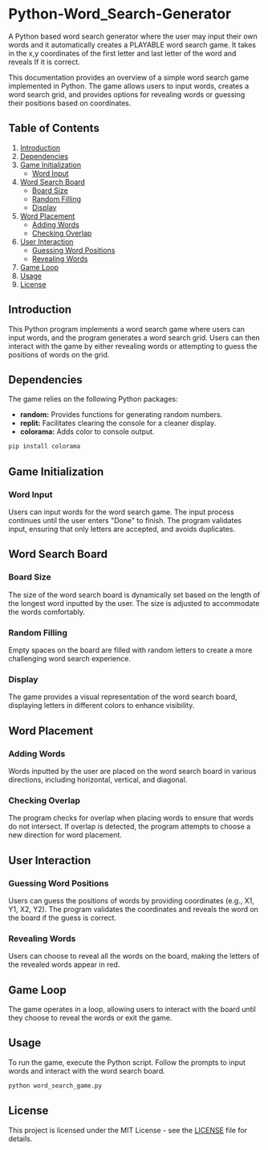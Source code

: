 # Python-Word_Search-Generator
A Python based word search generator where the user may input their own words and it automatically creates a PLAYABLE word search game. It takes in the x,y coordinates of the first letter and last letter of the word and reveals If it is correct. 

This documentation provides an overview of a simple word search game implemented in Python. The game allows users to input words, creates a word search grid, and provides options for revealing words or guessing their positions based on coordinates.

## Table of Contents

1. [Introduction](#introduction)
2. [Dependencies](#dependencies)
3. [Game Initialization](#game-initialization)
   - [Word Input](#word-input)
4. [Word Search Board](#word-search-board)
   - [Board Size](#board-size)
   - [Random Filling](#random-filling)
   - [Display](#display)
5. [Word Placement](#word-placement)
   - [Adding Words](#adding-words)
   - [Checking Overlap](#checking-overlap)
6. [User Interaction](#user-interaction)
   - [Guessing Word Positions](#guessing-word-positions)
   - [Revealing Words](#revealing-words)
7. [Game Loop](#game-loop)
8. [Usage](#usage)
9. [License](#license)

## Introduction

This Python program implements a word search game where users can input words, and the program generates a word search grid. Users can then interact with the game by either revealing words or attempting to guess the positions of words on the grid.

## Dependencies

The game relies on the following Python packages:

- **random:** Provides functions for generating random numbers.
- **replit:** Facilitates clearing the console for a cleaner display.
- **colorama:** Adds color to console output.

```bash
pip install colorama
```

## Game Initialization

### Word Input

Users can input words for the word search game. The input process continues until the user enters "Done" to finish. The program validates input, ensuring that only letters are accepted, and avoids duplicates.

## Word Search Board

### Board Size

The size of the word search board is dynamically set based on the length of the longest word inputted by the user. The size is adjusted to accommodate the words comfortably.

### Random Filling

Empty spaces on the board are filled with random letters to create a more challenging word search experience.

### Display

The game provides a visual representation of the word search board, displaying letters in different colors to enhance visibility.

## Word Placement

### Adding Words

Words inputted by the user are placed on the word search board in various directions, including horizontal, vertical, and diagonal.

### Checking Overlap

The program checks for overlap when placing words to ensure that words do not intersect. If overlap is detected, the program attempts to choose a new direction for word placement.

## User Interaction

### Guessing Word Positions

Users can guess the positions of words by providing coordinates (e.g., X1, Y1, X2, Y2). The program validates the coordinates and reveals the word on the board if the guess is correct.

### Revealing Words

Users can choose to reveal all the words on the board, making the letters of the revealed words appear in red.

## Game Loop

The game operates in a loop, allowing users to interact with the board until they choose to reveal the words or exit the game.

## Usage

To run the game, execute the Python script. Follow the prompts to input words and interact with the word search board.

```bash
python word_search_game.py
```

## License

This project is licensed under the MIT License - see the [LICENSE](LICENSE) file for details.
